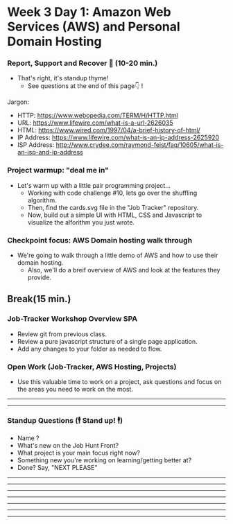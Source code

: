 # Week 3 Day 1: Amazon Web Services (AWS) and Personal Domain Hosting

### Report, Support and Recover 🤕 (10-20 min.)
* That's right, it's standup thyme!
  * See questions at the end of this page👇 !

Jargon:
* HTTP: https://www.webopedia.com/TERM/H/HTTP.html
* URL: https://www.lifewire.com/what-is-a-url-2626035
* HTML: https://www.wired.com/1997/04/a-brief-history-of-html/
* IP Address: https://www.lifewire.com/what-is-an-ip-address-2625920
* ISP Address: http://www.crydee.com/raymond-feist/faq/10605/what-is-an-isp-and-ip-address

### Project warmup: "deal me in"
* Let's warm up with a little pair programming project... 
  * Working with code challenge #10, lets go over the shuffling algorithm. 
  * Then, find the cards.svg file in the "Job Tracker" repository.
  * Now, build out a simple UI with HTML, CSS and Javascript to visualize the alforithm you just wrote. 

### Checkpoint focus: AWS Domain hosting walk through
* We're going to walk through a little demo of AWS and how to use their domain hosting.
  * Also, we'll do a breif overview of AWS and look at the features they provide. 

## Break(15 min.)

### Job-Tracker Workshop Overview SPA
* Review git from previous class.
* Review a pure javascript structure of a single page application. 
* Add any changes to your folder as needed to flow.

### Open Work (Job-Tracker, AWS Hosting, Projects)
* Use this valuable time to work on a project, ask questions and focus on the areas you need to work on the most.

----

----  
### Standup Questions (🕴 Stand up! 🕴)
* Name ?
* What's new on the Job Hunt Front?
* What project is your main focus right now?
* Something new you're working on learning/getting better at?
* Done? Say, "NEXT PLEASE"
----

----  

----

----

----

----

----
